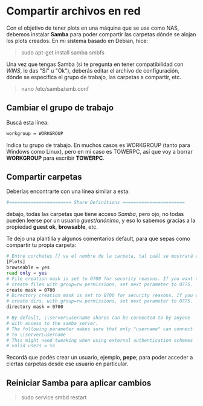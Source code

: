 # Compartir archivos en red

Con el objetivo de tener plots en una máquina que se use como NAS, debemos instalar **Samba** para poder compartir las carpetas dónde se alojan los plots creados.
En mi sistema basado en Debian, hice:

> sudo apt-get install samba smbfs

Una vez que tengas Samba (si te pregunta en tener compatibilidad con *WINS*, le das "Si" u "Ok"), deberás editar el archivo de configuración, dónde se especifica el grupo de trabajo, las carpetas a compartir, etc.

> nano /etc/samba/smb.conf

## Cambiar el grupo de trabajo

Buscá esta línea:

```bash
workgroup = WORKGROUP
```

Indica tu grupo de trabajo. En muchos casos es WORKGROUP (tanto para Windows como Linux), pero en mi caso es TOWERPC, así que voy a borrar **WORKGROUP**  para escribir **TOWERPC**.

## Compartir carpetas

Deberías encontrarte con una línea similar a esta:

```bash
#======================= Share Definitions =======================
```

debajo, todas las carpetas que tiene acceso *Samba*, pero ojo, no todas pueden leerse por un usuario *guest*/*anónimo*, y eso lo sabemos gracias a la propiedad **guest ok**, **browsable**, etc.

Te dejo una plantilla y algunos comentarios default, para que sepas como compartir tu propia carpeta:

```bash
# Entre corchetes [] va el nombre de la carpeta, tal cuál se mostrará al entrar desde un Explorador de archivos a nuestra PC dónde instalamos Samba
[Plots]
browseable = yes
read only = yes
# File creation mask is set to 0700 for security reasons. If you want to
# create files with group=rw permissions, set next parameter to 0775.
create mask = 0700
# Directory creation mask is set to 0700 for security reasons. If you want to
# create dirs. with group=rw permissions, set next parameter to 0775.
directory mask = 0700

# By default, \\server\username shares can be connected to by anyone
# with access to the samba server.
# The following parameter makes sure that only "username" can connect
# to \\server\username
# This might need tweaking when using external authentication schemes
# valid users = %S
```

Recordá que podés crear un usuario, ejemplo, **pepe**; para poder acceder a ciertas carpetas desde ese usuario en particular.

## Reiniciar Samba para aplicar cambios

> sudo service smbd restart


